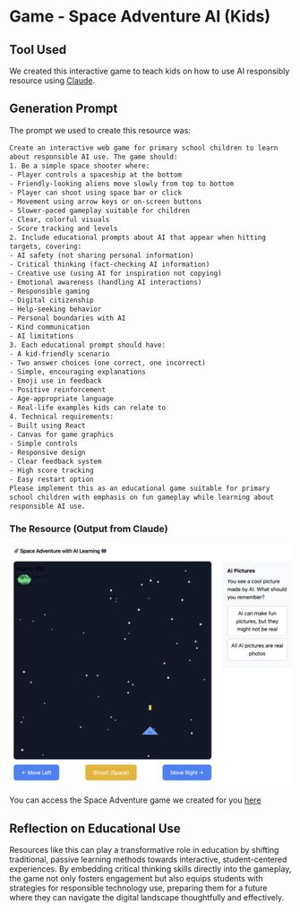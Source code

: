 # Game - Space Adventure AI (Kids)

## Tool Used
We created this interactive game to teach kids on how to use AI responsibly resource using [Claude](https://www.anthropic.com/index/claude). 

## Generation Prompt
The prompt we used to create this resource was:

```
Create an interactive web game for primary school children to learn about responsible AI use. The game should:
1. Be a simple space shooter where:
- Player controls a spaceship at the bottom
- Friendly-looking aliens move slowly from top to bottom
- Player can shoot using space bar or click
- Movement using arrow keys or on-screen buttons
- Slower-paced gameplay suitable for children
- Clear, colorful visuals
- Score tracking and levels
2. Include educational prompts about AI that appear when hitting targets, covering:
- AI safety (not sharing personal information)
- Critical thinking (fact-checking AI information)
- Creative use (using AI for inspiration not copying)
- Emotional awareness (handling AI interactions)
- Responsible gaming
- Digital citizenship
- Help-seeking behavior
- Personal boundaries with AI
- Kind communication
- AI limitations
3. Each educational prompt should have:
- A kid-friendly scenario
- Two answer choices (one correct, one incorrect)
- Simple, encouraging explanations
- Emoji use in feedback
- Positive reinforcement
- Age-appropriate language
- Real-life examples kids can relate to
4. Technical requirements:
- Built using React
- Canvas for game graphics
- Simple controls
- Responsive design
- Clear feedback system
- High score tracking
- Easy restart option
Please implement this as an educational game suitable for primary school children with emphasis on fun gameplay while learning about responsible AI use.
```

### The Resource (Output from Claude)

![Game for Kids](resources/kidsgame.png)

You can access the Space Adventure game we created for you [here](https://claude.site/artifacts/b648b005-5294-452d-b0b7-6a45c62a5108) 

## Reflection on Educational Use
Resources like this can play a transformative role in education by shifting traditional, passive learning methods towards interactive, student-centered experiences. By embedding critical thinking skills directly into the gameplay, the game not only fosters engagement but also equips students with strategies for responsible technology use, preparing them for a future where they can navigate the digital landscape thoughtfully and effectively.

